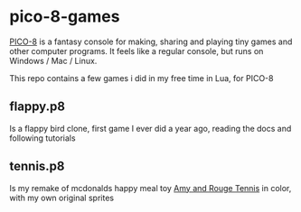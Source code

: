 # pico-8-games

[PICO-8](https://www.lexaloffle.com/pico-8.php) is a fantasy console for making, sharing and playing tiny games and other computer programs. It feels like a regular console, but runs on Windows / Mac / Linux.

This repo contains a few games i did in my free time in Lua, for PICO-8 

## flappy.p8

Is a flappy bird clone, first game I ever did a year ago, reading the docs and following tutorials 

## tennis.p8

Is my remake of mcdonalds happy meal toy [Amy and Rouge Tennis](https://sonic.fandom.com/wiki/Amy_and_Rouge_Tennis) in color, with my own original sprites 
